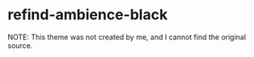 # refind-ambience-black

NOTE: This theme was not created by me, and I cannot find the original source.